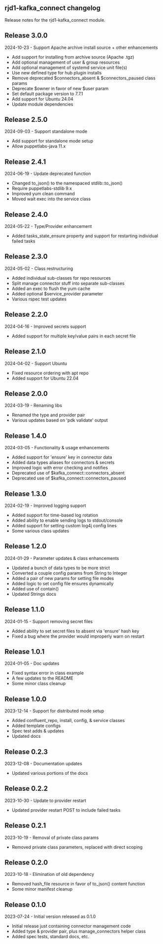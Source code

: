 ## rjd1-kafka_connect changelog

Release notes for the rjd1-kafka_connect module.

## Release 3.0.0

2024-10-23 - Support Apache archive install source + other enhancements

 - Add support for installing from archive source (Apache .tgz)
 - Add optional management of user & group resources
 - Add optional management of systemd service unit file(s)
 - Use new defined type for hub plugin installs
 - Remove deprecated $connectors_absent & $connectors_paused class params
 - Deprecate $owner in favor of new $user param
 - Set default package version to 7.7.1
 - Add support for Ubuntu 24.04
 - Update module dependencies

## Release 2.5.0

2024-09-03 - Support standalone mode

 - Add support for standalone mode setup
 - Allow puppetlabs-java 11.x

## Release 2.4.1

2024-06-19 - Update deprecated function

 - Changed to_json() to the namespaced stdlib::to_json()
 - Require puppetlabs-stdlib 9.x
 - Improved yum clean command
 - Moved wait exec into the service class

## Release 2.4.0

2024-05-22 - Type/Provider enhancement

 - Added tasks_state_ensure property and support for restarting individual failed tasks

## Release 2.3.0

2024-05-02 - Class restructuring

 - Added individual sub-classes for repo resources
 - Split manage connector stuff into separate sub-classes
 - Added an exec to flush the yum cache
 - Added optional $service_provider parameter
 - Various rspec test updates

## Release 2.2.0

2024-04-16 - Improved secrets support

 - Added support for multiple key/value pairs in each secret file

## Release 2.1.0

2024-04-02 - Support Ubuntu

 - Fixed resource ordering with apt repo
 - Added support for Ubuntu 22.04

## Release 2.0.0

2024-03-19 - Renaming libs

 - Renamed the type and provider pair
 - Various updates based on 'pdk validate' output

## Release 1.4.0

2024-03-05 - Functionality & usage enhancements

 - Added support for 'ensure' key in connector data
 - Added data types aliases for connectors & secrets
 - Improved logic with error checking and notifies
 - Deprecated use of $kafka_connect::connectors_absent
 - Deprecated use of $kafka_connect::connectors_paused

## Release 1.3.0

2024-02-19 - Improved logging support

 - Added support for time-based log rotation
 - Added ability to enable sending logs to stdout/console
 - Added support for setting custom log4j config lines
 - Some various class updates

## Release 1.2.0

2024-01-29 - Parameter updates & class enhancements

 - Updated a bunch of data types to be more strict
 - Converted a couple config params from String to Integer
 - Added a pair of new params for setting file modes
 - Added logic to set config file ensures dynamically
 - Added use of contain()
 - Updated Strings docs

## Release 1.1.0

2024-01-15 - Support removing secret files

 - Added ability to set secret files to absent via 'ensure' hash key
 - Fixed a bug where the provider would improperly warn on restart

## Release 1.0.1

2024-01-05 - Doc updates

 - Fixed syntax error in class example
 - A few updates to the README
 - Some minor class cleanup

## Release 1.0.0

2023-12-14 - Support for distributed mode setup

 - Added confluent_repo, install, config, & service classes
 - Added template configs
 - Spec test adds & updates
 - Updated docs

## Release 0.2.3

2023-12-08 - Documentation updates

 - Updated various portions of the docs

## Release 0.2.2

2023-10-30 - Update to provider restart

 - Updated provider restart POST to include failed tasks

## Release 0.2.1

2023-10-19 - Removal of private class params

 - Removed private class parameters, replaced with direct scoping

## Release 0.2.0

2023-10-18 - Elimination of old dependency

 - Removed hash_file resource in favor of to_json() content function
 - Some minor manifest cleanup

## Release 0.1.0

2023-07-24 - Initial version released as 0.1.0

 - Initial release just containing connector management code
 - Added type & provider pair, plus manage_connectors helper class
 - Added spec tests, standard docs, etc.

